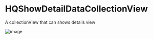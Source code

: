 # HQShowDetailDataCollectionView
A collectionView that can shows details view

![image](https://github.com/Xiahaiquan/HQShowDetailDataCollectionView/tree/master/gif/ShowResult.gif)

